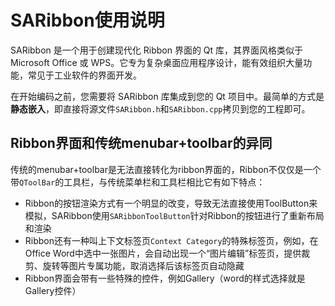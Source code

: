 # SARibbon使用说明

SARibbon 是一个用于创建现代化 Ribbon 界面的 Qt 库，其界面风格类似于 Microsoft Office 或 WPS。它专为复杂桌面应用程序设计，能有效组织大量功能，常见于工业软件的界面开发。

在开始编码之前，您需要将 SARibbon 库集成到您的 Qt 项目中。最简单的方式是**静态嵌入**，即直接将源文件`SARibbon.h`和`SARibbon.cpp`拷贝到您的工程即可。

## Ribbon界面和传统menubar+toolbar的异同

传统的menubar+toolbar是无法直接转化为ribbon界面的，Ribbon不仅仅是一个带`QToolBar`的工具栏，与传统菜单栏和工具栏相比它有如下特点：

- Ribbon的按钮渲染方式有一个明显的改变，导致无法直接使用ToolButton来模拟，SARibbon使用`SARibbonToolButton`针对Ribbon的按钮进行了重新布局和渲染
- Ribbon还有一种叫上下文标签页`Context Category`的特殊标签页，例如，在Office Word中选中一张图片，会自动出现一个“图片编辑”标签页，提供裁剪、旋转等图片专属功能，取消选择后该标签页自动隐藏
- Ribbon界面会带有一些特殊的控件，例如Gallery（word的样式选择就是Gallery控件）
